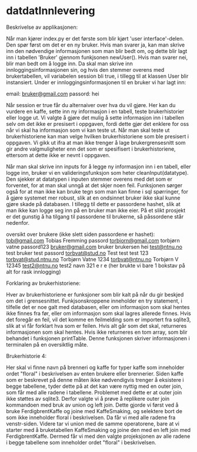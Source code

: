 # datdatInnlevering

Beskrivelse av applikasjonen:

Når man kjører index.py er det første som blir kjørt 'user interface'-delen. Den spør først om det er en ny bruker. Hvis man svarer ja, kan man skrive inn den nødvendige informasjonen som man blir bedt om, og dette blir lagt inn i tabellen 'Bruker' gjennom funkjsonen newUser(). Hvis man svarer nei, blir man bedt om å logge inn. Da skal man skrive inn innloggingsinformasjonen sin, og hvis den stemmer overens med brukertabellen, vil variabelen session bli true, i tillegg til at klassen User blir instansiert. Under er innloggingsinformasjonen til en bruker vi har lagt inn:

email: bruker@gmail.com
passord: hei

Når session er true får du alternaiver over hva du vil gjøre. Her kan du vurdere en kaffe, sette inn ny informasjon i en tabell, teste brukerhistorier eller logge ut.
Vi valgte å gjøre det mulig å sette informasjon inn i tabellen selv om det ikke er presisert i oppgaven, fordi dette gjør det enklere for oss når vi skal ha informasjon som vi kan teste ut.
Når man skal teste ut brukerhistoriene kan man velge hvilken brukerhistoriene som ble presisert i oppgaven. Vi gikk ut ifra at man ikke trenger å lage brukergrensesnitt som gir andre valgmuligheter enn det som er spesifisert i brukerhistoriene, ettersom at dette ikke er nevnt i oppgaven.

Når man skal skrive inn inputs for å legge ny informasjon inn i en tabell, eller logge inn, bruker vi en valideringsfunksjon som heter cleanInput(datatype). Den sjekker at datatypen i inputen stemmer overens med det som er forventet, for at man skal unngå at det skjer noen feil. Funksjonen sørger også for at man ikke kan bruke tegn som man kan finne i sql spørringer, for å gjøre systemet mer robust, slik at en ondsinnet bruker ikke skal kunne gjøre skade på databasen. I tillegg til dette er passordene hashet, slik at man ikke kan logge seg inn på en bruker man ikke eier. På et slikt prosjekt er det gunstig å ha tilgang til passordene til brukerne, så påssordene står nedenfor.

oversikt over brukere (ikke slett siden passordene er hashet):
tob@gmail.com Tobias Fremming passord
torbjorn@gmail.com torbjørn vatne passord123
bruker@gmail.com bruker brukersen hei
test@ntnu.no test bruker test passord
torbvat@stud.no Test test test 123
torbvat@stud.ntnu.no Torbjørn Vatne 1234
torbvat@ntnu.no Torbjørn V 12345
test2@ntnu.no test2 navn 321
e r e (her brukte vi bare 1 bokstav på alt for rask innlogging)

Forklaring av brukerhistoriene:

Hver av brukerhistoriene er funksjoner som blir kalt på når du gir beskjed om det i grensesnittet. Funkjsonskroppene inneholder en try statement, i tilfelle det er noe galt med databasen, eller om informasjon som skal hentes ikke finnes fra før, eller om informasjon som skal lagres allerede finnes. Hvis det foregår en feil, vil det komme en feilmelding som er importert fra sqlite3, slik at vi får forklart hva som er feilen. Hvis alt går som det skal, returneres informasjonen som skal hentes. Hvis ikke returneres en tom array, som blir behandet i funksjonen printTable. Denne funksjonen skriver informasjonen i terminalen på en oversiktlig måte.

Brukerhistorie 4:

Her skal vi finne navn på brenneri og kaffe for typer kaffe som inneholder ordet "floral" i beskrivelsen av enten brukere eller brennerier. Siden kaffe som er beskrevet på denne måten ikke nødvendigvis trenger å eksistere i begge tabellene, tyder dette på at det kan være nyttig med en outer join, som får med alle radene i tabellene. Problemet med dette er at outer join ikke støttes av sqlite3. Derfor valgte vi å prøve å replikere outer join kommandoen med bruk av union og left join. Dette gjorde vi først ved å bruke FerdigbrentKaffe og joine med KaffeSmaking, og selektere bort de som ikke inneholder floral i beskrivelsen. Da får vi med alle radene fra venstr-siden. Videre tar vi union med de samme operatorene, bare at vi starter med å bruketabellen KaffeSmaking og joine den med en left join med FerdigbrentKaffe. Dermed får vi med den valgte projeksjonen av alle radene i begge tabellene som inneholder ordet "floral" i beskrivelsen.

